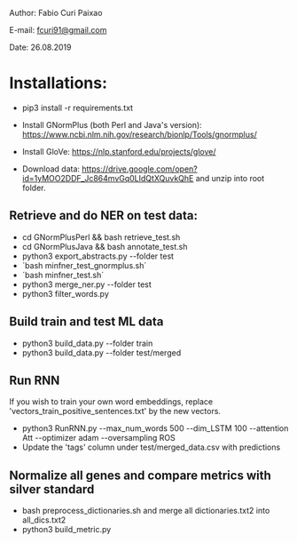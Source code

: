 Author: Fabio Curi Paixao 

E-mail: fcuri91@gmail.com

Date: 26.08.2019

# Installations:

* pip3 install -r requirements.txt

* Install GNormPlus (both Perl and Java's version): https://www.ncbi.nlm.nih.gov/research/bionlp/Tools/gnormplus/

* Install GloVe: https://nlp.stanford.edu/projects/glove/

* Download data: https://drive.google.com/open?id=1yMOO2DDF_Jc864mvGq0LIdQtXQuvkQhE and unzip into root folder.

## Retrieve and do NER on test data:

   * cd GNormPlusPerl && bash retrieve_test.sh
   * cd GNormPlusJava && bash annotate_test.sh
   * python3 export_abstracts.py --folder test
   * ´bash minfner_test_gnormplus.sh´
   * ´bash minfner_test.sh´
   * python3 merge_ner.py --folder test
   * python3 filter_words.py

## Build train and test ML data

   * python3 build_data.py --folder train
   * python3 build_data.py --folder test/merged

## Run RNN

If you wish to train your own word embeddings, replace 'vectors_train_positive_sentences.txt' by the new vectors.

   * python3 RunRNN.py --max_num_words 500 --dim_LSTM 100 --attention Att --optimizer adam --oversampling ROS
   * Update the 'tags' column under test/merged_data.csv with predictions

## Normalize all genes and compare metrics with silver standard

   * bash preprocess_dictionaries.sh and merge all dictionaries.txt2 into all_dics.txt2
   * python3 build_metric.py

